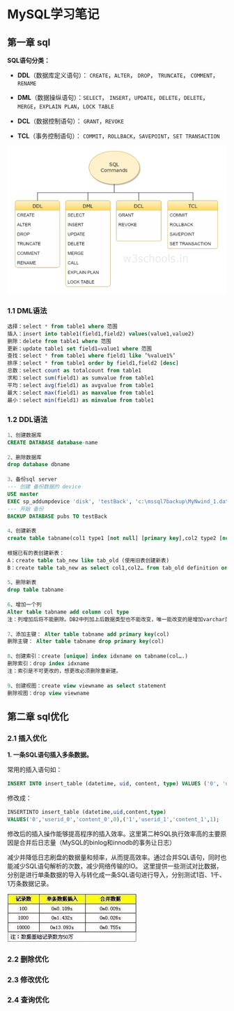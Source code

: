 # MySQL学习笔记

## 第一章 sql

**SQL语句分类：**

- **DDL**（数据库定义语句）： `CREATE`，`ALTER`， `DROP`， `TRUNCATE`， `COMMENT`， `RENAME`

- **DML**（数据操纵语句）：`SELECT`， `INSERT`，`UPDATE`，`DELETE`，`DELETE`，`MERGE`，`EXPLAIN PLAN`，`LOCK TABLE`

- **DCL**（数据控制语句）： `GRANT`，`REVOKE`

- **TCL**（事务控制语句）： `COMMIT`，`ROLLBACK`，`SAVEPOINT`，`SET TRANSACTION`

![1573726522208](assets/1573726522208.png)

### 1.1 DML语法

```sql
选择：select * from table1 where 范围
插入：insert into table1(field1,field2) values(value1,value2)
删除：delete from table1 where 范围
更新：update table1 set field1=value1 where 范围
查找：select * from table1 where field1 like ’%value1%’
排序：select * from table1 order by field1,field2 [desc]
总数：select count as totalcount from table1
求和：select sum(field1) as sumvalue from table1
平均：select avg(field1) as avgvalue from table1
最大：select max(field1) as maxvalue from table1
最小：select min(field1) as minvalue from table1
```

### 1.2 DDL语法

````sql
1、创建数据库
CREATE DATABASE database-name

2、删除数据库
drop database dbname

3、备份sql server
--- 创建 备份数据的 device
USE master
EXEC sp_addumpdevice 'disk', 'testBack', 'c:\mssql7backup\MyNwind_1.dat'
--- 开始 备份
BACKUP DATABASE pubs TO testBack

4、创建新表
create table tabname(col1 type1 [not null] [primary key],col2 type2 [not null],..)

根据已有的表创建新表：
A：create table tab_new like tab_old (使用旧表创建新表)
B：create table tab_new as select col1,col2… from tab_old definition only

5、删除新表
drop table tabname

6、增加一个列
Alter table tabname add column col type
注：列增加后将不能删除。DB2中列加上后数据类型也不能改变，唯一能改变的是增加varchar类型的长度。

7、添加主键： Alter table tabname add primary key(col)
删除主键： Alter table tabname drop primary key(col)

8、创建索引：create [unique] index idxname on tabname(col….)
删除索引：drop index idxname
注：索引是不可更改的，想更改必须删除重新建。

9、创建视图：create view viewname as select statement
删除视图：drop view viewname
````

## 第二章 sql优化

### 2.1 插入优化

**1. 一条SQL语句插入多条数据。**

常用的插入语句如：

````sql
INSERT INTO insert_table (datetime, uid, content, type) VALUES ('0', 'userid_0', 'content_0', 0);INSERT INTO insert_table (datetime, uid, content, type) VALUES ('1', 'userid_1', 'content_1', 1);
````

修改成：

````sql
INSERTINTO insert_table (datetime,uid,content,type)
VALUES('0','userid_0','content_0',0),('1','userid_1','content_1',1);
````

修改后的插入操作能够提高程序的插入效率。这里第二种SQL执行效率高的主要原因是合并后日志量（MySQL的binlog和innodb的事务让日志）

减少并降低日志刷盘的数据量和频率，从而提高效率。通过合并SQL语句，同时也能减少SQL语句解析的次数，减少网络传输的IO。
这里提供一些测试对比数据，分别是进行单条数据的导入与转化成一条SQL语句进行导入，分别测试1百、1千、1万条数据记录。

![1573726930618](assets/1573726930618.png)

### 2.2 删除优化

### 2.3 修改优化

### 2.4 查询优化